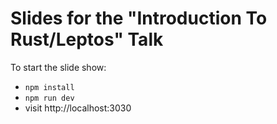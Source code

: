 # Slides for the "Introduction To Rust/Leptos" Talk


To start the slide show:

- `npm install`
- `npm run dev`
- visit http://localhost:3030
